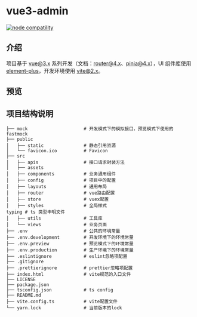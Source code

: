 # vue3-admin

<p>
  <a href="https://nodejs.org/en/about/releases/"><img src="https://img.shields.io/badge/node-%3E=18.0.0-green.svg" alt="node compatility"></a>
</p>

## 介绍

项目基于 [vue@3.x](https://v3.cn.vuejs.org/guide) 系列开发（文档：[router@4.x](https://next.router.vuejs.org/zh/guide/index.html)、[pinia@4.x](https://pinia.web3doc.top/)），UI 组件库使用 [element-plus](https://element-plus.gitee.io/zh-CN/)，开发环境使用 [vite@2.x](https://cn.vitejs.dev/)。


## 预览
## 项目结构说明

```
├── mock                     # 开发模式下的模拟接口，预览模式下使用的fastmock
├── public
│   ├── static               # 静态引用资源
│   └── favicon.ico          # Favicon
├── src
│   ├── apis                 # 接口请求封装方法
│   ├── assets
│   ├── components           # 业务通用组件
│   ├── config               # 项目中的配置
│   ├── layouts              # 通用布局
│   ├── router               # vue路由配置
│   ├── store                # vuex配置
│   ├── styles               # 全局样式
typing # ts 类型申明文件
│   ├── utils                # 工具库
│   └── views                # 业务页面
├── .env                     # 公共的环境常量
├── .env.development         # 开发环境下的环境常量
├── .env.preview             # 预览模式下的环境常量
├── .env.production          # 生产环境下的环境常量
├── .eslintignore            # eslint忽略项配置
├── .gitignore
├── .prettierignore          # prettier忽略项配置
├── index.html               # vite规范的入口文件
├── LICENSE
├── package.json
├── tsconfig.json            # ts config
├── README.md
├── vite.config.ts           # vite配置文件
└── yarn.lock                # 当前版本的lock
```